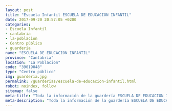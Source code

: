 ```yaml
---
layout: post
title: "Escuela Infantil ESCUELA DE EDUCACION INFANTIL"
date: 2017-09-20 20:57:05 +0200
categories:
- Escuela Infantil
- cantabria
- la-poblacion
- Centro público
- guarderia
name: "ESCUELA DE EDUCACION INFANTIL"
province: "Cantabria"
location: "La Poblacion"
code: "39019048"
type: "Centro público"
img: guarderia.jpg
permalink: /guarderias/escuela-de-educacion-infantil.html
robot: noindex, follow
sitemap: false
meta-title: "Toda la información de la guardería ESCUELA DE EDUCACION INFANTIL"
meta-description: "Toda la información de la guardería ESCUELA DE EDUCACION INFANTIL"
---
```

